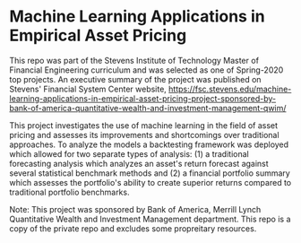 # Machine Learning Applications in Empirical Asset Pricing

This repo was part of the Stevens Institute of Technology Master of Financial Engineering curriculum and was selected as one of Spring-2020 top projects. An executive summary of the project was published on Stevens' Financial System Center website, https://fsc.stevens.edu/machine-learning-applications-in-empirical-asset-pricing-project-sponsored-by-bank-of-america-quantitative-wealth-and-investment-management-qwim/

This project investigates the use of machine learning in the field of asset pricing and assesses its improvements and shortcomings over traditional approaches. To analyze the models a backtesting framework was deployed which allowed for two separate types of analysis: (1) a traditional forecasting analysis which analyzes an asset's return forecast against several statistical benchmark methods and (2) a financial portfolio summary which assesses the portfolio's ability to create superior returns compared to traditional portfolio benchmarks.









Note: This project was sponsored by Bank of America, Merrill Lynch Quantitative Wealth and Investment Management department. This repo is a copy of the private repo and excludes some propreitary resources.
